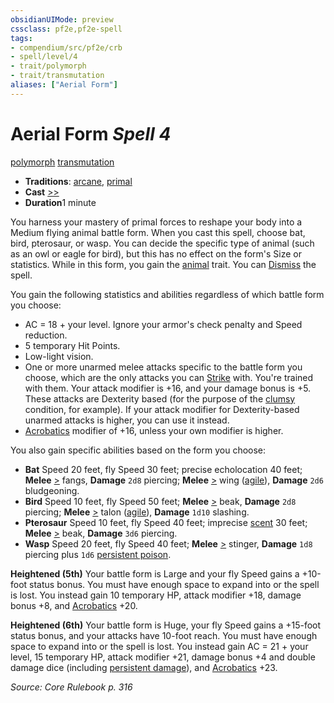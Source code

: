 ```yaml
---
obsidianUIMode: preview
cssclass: pf2e,pf2e-spell
tags:
- compendium/src/pf2e/crb
- spell/level/4
- trait/polymorph
- trait/transmutation
aliases: ["Aerial Form"]
---
```

# Aerial Form *Spell 4*   
[polymorph](/rules/traits/polymorph.md)  [transmutation](/rules/traits/transmutation.md)  

- **Traditions**: [arcane](/rules/traits/arcane.md), [primal](/rules/traits/primal.md)
- **Cast** [>>](/rules/core-rulebook/chapter-9-playing-the-game.md#Actions "Two-Action") 
- **Duration**1 minute

You harness your mastery of primal forces to reshape your body into a Medium flying animal battle form. When you cast this spell, choose bat, bird, pterosaur, or wasp. You can decide the specific type of animal (such as an owl or eagle for bird), but this has no effect on the form's Size or statistics. While in this form, you gain the [animal](/rules/traits/animal.md) trait. You can [Dismiss](/rules/actions/dismiss.md) the spell.

You gain the following statistics and abilities regardless of which battle form you choose:

- AC = 18 + your level. Ignore your armor's check penalty and Speed reduction.
- 5 temporary Hit Points.
- Low-light vision.
- One or more unarmed melee attacks specific to the battle form you choose, which are the only attacks you can [Strike](/rules/actions/strike.md) with. You're trained with them. Your attack modifier is +16, and your damage bonus is +5. These attacks are Dexterity based (for the purpose of the [clumsy](/rules/conditions.md#Clumsy) condition, for example). If your attack modifier for Dexterity-based unarmed attacks is higher, you can use it instead.
- [Acrobatics](/compendium/skills.md#Acrobatics) modifier of +16, unless your own modifier is higher.

You also gain specific abilities based on the form you choose:

- **Bat** Speed 20 feet, fly Speed 30 feet; precise echolocation 40 feet; **Melee** [>](/rules/core-rulebook/chapter-9-playing-the-game.md#Actions "Single Action") fangs, **Damage** `2d8` piercing; **Melee** [>](/rules/core-rulebook/chapter-9-playing-the-game.md#Actions "Single Action") wing ([agile](/rules/traits/agile.md)), **Damage** `2d6` bludgeoning.
- **Bird** Speed 10 feet, fly Speed 50 feet; **Melee** [>](/rules/core-rulebook/chapter-9-playing-the-game.md#Actions "Single Action") beak, **Damage** `2d8` piercing; **Melee** [>](/rules/core-rulebook/chapter-9-playing-the-game.md#Actions "Single Action") talon ([agile](/rules/traits/agile.md)), **Damage** `1d10` slashing.
- **Pterosaur** Speed 10 feet, fly Speed 40 feet; imprecise [scent](/rules/abilities/scent.md) 30 feet; **Melee** [>](/rules/core-rulebook/chapter-9-playing-the-game.md#Actions "Single Action") beak, **Damage** `3d6` piercing.
- **Wasp** Speed 20 feet, fly Speed 40 feet; **Melee** [>](/rules/core-rulebook/chapter-9-playing-the-game.md#Actions "Single Action") stinger, **Damage** `1d8` piercing plus `1d6` [persistent poison](/rules/conditions.md#Persistent%20Damage).

**Heightened (5th)** Your battle form is Large and your fly Speed gains a +10-foot status bonus. You must have enough space to expand into or the spell is lost. You instead gain 10 temporary HP, attack modifier +18, damage bonus +8, and [Acrobatics](/compendium/skills.md#Acrobatics) +20.

**Heightened (6th)** Your battle form is Huge, your fly Speed gains a +15-foot status bonus, and your attacks have 10-foot reach. You must have enough space to expand into or the spell is lost. You instead gain AC = 21 + your level, 15 temporary HP, attack modifier +21, damage bonus +4 and double damage dice (including [persistent damage](/rules/conditions.md#Persistent%20Damage)), and [Acrobatics](/compendium/skills.md#Acrobatics) +23.

*Source: Core Rulebook p. 316*